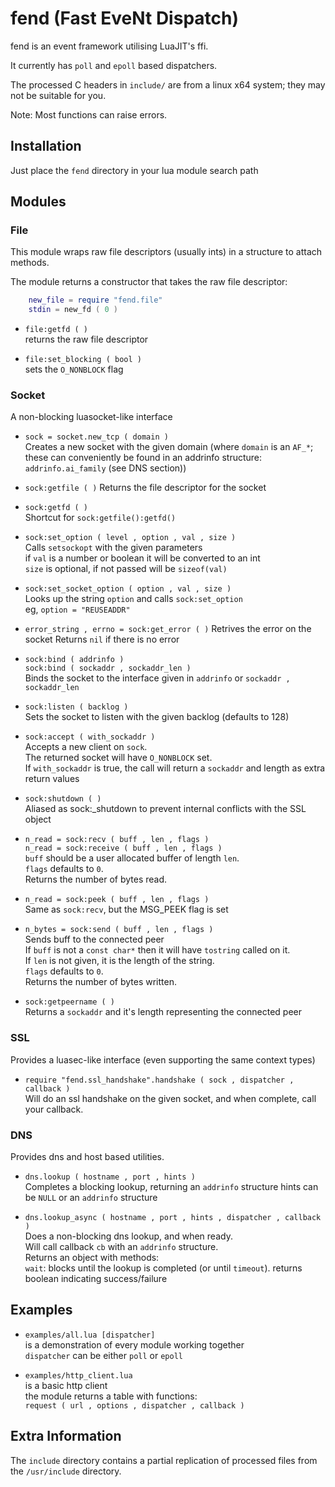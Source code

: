 fend (Fast EveNt Dispatch)
==========================

fend is an event framework utilising LuaJIT's ffi.

It currently has `poll` and `epoll` based dispatchers.

The processed C headers in `include/` are from a linux x64 system; they may not be suitable for you.

Note: Most functions can raise errors.

Installation
------------

Just place the `fend` directory in your lua module search path


Modules
-------

### File
This module wraps raw file descriptors (usually ints) in a structure to attach methods.

The module returns a constructor that takes the raw file descriptor:
``` lua
    new_file = require "fend.file"
    stdin = new_fd ( 0 )
```

 - `file:getfd ( )`  
 	returns the raw file descriptor

 - `file:set_blocking ( bool )`  
 	sets the `O_NONBLOCK` flag


### Socket
A non-blocking luasocket-like interface

 - `sock = socket.new_tcp ( domain )`  
 	Creates a new socket with the given domain (where `domain` is an `AF_*`; these can conveniently be found in an addrinfo structure: `addrinfo.ai_family` (see DNS section))

 - `sock:getfile ( )`
 	Returns the file descriptor for the socket

 - `sock:getfd ( )`  
 	Shortcut for `sock:getfile():getfd()`

 - `sock:set_option ( level , option , val , size )`  
 	Calls `setsockopt` with the given parameters  
 	if `val` is a number or boolean it will be converted to an int  
 	`size` is optional, if not passed will be `sizeof(val)`

 - `sock:set_socket_option ( option , val , size )`  
 	Looks up the string `option` and calls `sock:set_option`  
 	eg, `option = "REUSEADDR"`

 - `error_string , errno = sock:get_error ( )`
 	Retrives the error on the socket
 	Returns `nil` if there is no error

 - `sock:bind ( addrinfo )`  
	`sock:bind ( sockaddr , sockaddr_len )`  
	Binds the socket to the interface given in `addrinfo` or `sockaddr , sockaddr_len`

 - `sock:listen ( backlog )`  
 	Sets the socket to listen with the given backlog (defaults to 128)

 - `sock:accept ( with_sockaddr )`  
 	Accepts a new client on `sock`.  
 	The returned socket will have `O_NONBLOCK` set.  
 	If `with_sockaddr` is true, the call will return a `sockaddr` and length as extra return values

 - `sock:shutdown ( )`  
 	Aliased as sock:_shutdown to prevent internal conflicts with the SSL object

 - `n_read = sock:recv ( buff , len , flags )`  
   `n_read = sock:receive ( buff , len , flags )`  
	`buff` should be a user allocated buffer of length `len`.  
	`flags` defaults to `0`.  
	Returns the number of bytes read.

 - `n_read = sock:peek ( buff , len , flags )`  
 	Same as `sock:recv`, but the MSG_PEEK flag is set

 - `n_bytes = sock:send ( buff , len , flags )`  
 	Sends buff to the connected peer  
	If `buff` is not a `const char*` then it will have `tostring` called on it.  
	If `len` is not given, it is the length of the string.  
	`flags` defaults to `0`.  
	Returns the number of bytes written.

 - `sock:getpeername ( )`  
 	Returns a `sockaddr` and it's length representing the connected peer

### SSL
Provides a luasec-like interface (even supporting the same context types)

 - `require "fend.ssl_handshake".handshake ( sock , dispatcher , callback )`  
 	Will do an ssl handshake on the given socket, and when complete, call your callback.

### DNS
Provides dns and host based utilities.

 - `dns.lookup ( hostname , port , hints )`  
 	Completes a blocking lookup, returning an `addrinfo` structure
 	hints can be `NULL` or an `addrinfo` structure

 - `dns.lookup_async ( hostname , port , hints , dispatcher , callback )`  
 	Does a non-blocking dns lookup, and when ready.  
 	Will call callback `cb` with an `addrinfo` structure.  
 	Returns an object with methods:  
		`wait`: blocks until the lookup is completed (or until `timeout`). returns boolean indicating success/failure


Examples
--------

 - `examples/all.lua [dispatcher]`  
 	is a demonstration of every module working together  
 	`dispatcher` can be either `poll` or `epoll`

 - `examples/http_client.lua`  
 	is a basic http client  
 	the module returns a table with functions:  
 		`request ( url , options , dispatcher , callback )`


Extra Information
-----------------

The `include` directory contains a partial replication of processed files from the `/usr/include` directory.
